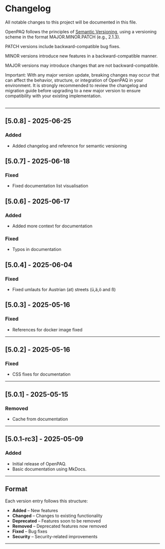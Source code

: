 # Changelog

All notable changes to this project will be documented in this file.

OpenPAQ follows the principles of [Semantic Versioning](https://semver.org/), using a versioning scheme in the format MAJOR.MINOR.PATCH (e.g., 2.1.3).

PATCH versions include backward-compatible bug fixes.

MINOR versions introduce new features in a backward-compatible manner.

MAJOR versions may introduce changes that are not backward-compatible.

Important:
With any major version update, breaking changes may occur that can affect the behavior, structure, or integration of OpenPAQ in your environment. It is strongly recommended to review the changelog and migration guide before upgrading to a new major version to ensure compatibility with your existing implementation.
<br><br>

---

## [5.0.8] - 2025-06-25
### Added
- Added changelog and reference for semantic versioning

## [5.0.7] - 2025-06-18
### Fixed
- Fixed documentation list visualisation 

## [5.0.6] - 2025-06-17
### Added 
- Added more context for documentation

### Fixed
- Typos in documentation


## [5.0.4] - 2025-06-04

### Fixed
- Fixed umlauts for Austrian (at) streets (ü,ä,ö and ß)


## [5.0.3] - 2025-05-16

### Fixed
- References for docker image fixed

---

## [5.0.2] - 2025-05-16

### Fixed

- CSS fixes for documentation

---

## [5.0.1] - 2025-05-15

### Removed
- Cache from documentation

---

## [5.0.1-rc3] - 2025-05-09

### Added
- Initial release of OpenPAQ.
- Basic documentation using MkDocs.

---

## Format

Each version entry follows this structure:

- **Added** – New features
- **Changed** – Changes to existing functionality
- **Deprecated** – Features soon to be removed
- **Removed** – Deprecated features now removed
- **Fixed** – Bug fixes
- **Security** – Security-related improvements

---

